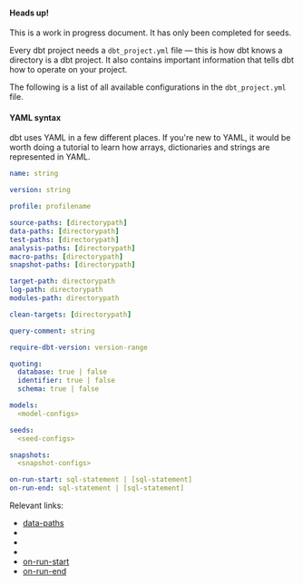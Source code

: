 
<Alert type='warning'>
<h4>Heads up!</h4>
This is a work in progress document. It has only been completed for seeds.

</Alert>

Every dbt project needs a `dbt_project.yml` file — this is how dbt knows a directory is a dbt project. It also contains important information that tells dbt how to operate on your project.

The following is a list of all available configurations in the `dbt_project.yml` file.

<Alert type='info'>
    <h4>YAML syntax</h4>
    dbt uses YAML in a few different places. If you're new to YAML, it would be worth doing a tutorial to learn how arrays, dictionaries and strings are represented in YAML.
</Alert>

<File name='dbt_project.yml'>

```yml
name: string

version: string

profile: profilename

source-paths: [directorypath]
data-paths: [directorypath]
test-paths: [directorypath]
analysis-paths: [directorypath]
macro-paths: [directorypath]
snapshot-paths: [directorypath]

target-path: directorypath
log-path: directorypath
modules-path: directorypath

clean-targets: [directorypath]

query-comment: string

require-dbt-version: version-range

quoting:
  database: true | false
  identifier: true | false
  schema: true | false

models:
  <model-configs>

seeds:
  <seed-configs>

snapshots:
  <snapshot-configs>

on-run-start: sql-statement | [sql-statement]
on-run-end: sql-statement | [sql-statement]

```

</File>

Relevant links:
* [data-paths](project-configs/data-paths.md)
* [<model-configs>](model-configs.md)
* [<seed-configs>](seed-configs.md)
* [<snapshot-configs>](snapshot-configs.md)
* [on-run-start](project-configs/on-run-start.md)
* [on-run-end](project-configs/on-run-end.md)
